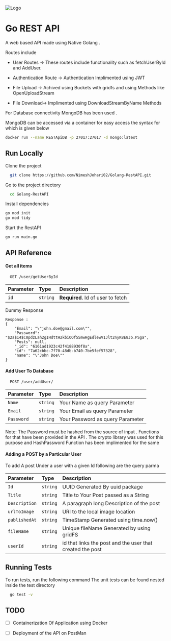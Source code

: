 ![Logo](https://miro.medium.com/max/920/1*CdjOgfolLt_GNJYBzI-1QQ.jpeg)

# Go REST API

A web based API made using Native Golang .

Routes include

- User Routes -> These routes include functionality such as fetchUserById and AddUser.

- Authentication Route -> Authentication Implimented using JWT

- File Upload -> Achived using Buckets with gridfs and using Methods like OpenUploadStream

- File Download-> Implimented using DownloadStreamByName Methods

For Database connectivity MongoDB has been used .

MongoDB can be accessed via a container for easy access the syntax for which is given below

```bash
docker run --name RESTApiDB -p 27017:27017 -d mongo:latest
```

## Run Locally

Clone the project

```bash
  git clone https://github.com/NimeshJohari02/Golang-RestAPI.git
```

Go to the project directory

```bash
  cd Golang-RestAPI
```

Install dependencies

```bash
go mod init
go mod tidy
```

Start the RestAPI

```bash
go run main.go
```

## API Reference

#### Get all items

```http
  GET /user/getUserById
```

| Parameter | Type     | Description                       |
| :-------- | :------- | :-------------------------------- |
| `id`      | `string` | **Required**. Id of user to fetch |

Dummy Response

```
Response :
{
    "Email": "\"john.doe@gmail.com\"",
    "Password": "$2a$14$C0pdzLah2gIHdttH2kbiOOf55mwHgEdlewV1Jlt2nyK8E8Jo.PSga",
    "Posts": null,
    "_id": "6161ad1923c42f4188930f8a",
    "id": "7a62cbbc-7f70-48db-b740-7be5fef57328",
    "name": "\"John Doe\""
}
```

#### Add User To Database

```http
  POST /user/addUser/
```

| Parameter   | Type     | Description                      |
| :---------- | :------- | :------------------------------- |
| `Name `     | `string` | Your Name as query Parameter     |
| `Email `    | `string` | Your Email as query Parameter    |
| `Password ` | `string` | Your Password as query Parameter |

Note: The Password must be hashed from the source of input . Functions for that have been provided in the API . The crypto library was used for this purpose and HashPassword Function has been implimented for
the same

#### Adding a POST by a Particular User

To add A post Under a user with a given Id following are the query parma

| Parameter     | Type     | Description                                               |
| :------------ | :------- | :-------------------------------------------------------- |
| `Id `         | `string` | UUID Generated By uuid package                            |
| `Title `      | `string` | Title to Your Post passed as a String                     |
| `Description` | `string` | A paragraph long Description of the post                  |
| `urlToImage`  | `string` | URI to the local image location                           |
| `publishedAt` | `string` | TimeStamp Generated using time.now()                      |
| `fileName`    | `string` | Unique fileName Generated by using gridFS                 |
| `userId`      | `string` | id that links the post and the user that created the post |

## Running Tests

To run tests, run the following command
The unit tests can be found nested inside the test directory

```bash
  go test -v
```

## TODO

- [ ] Containerization Of Application using Docker

- [ ] Deployment of the API on PostMan

